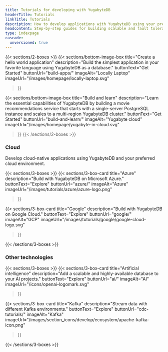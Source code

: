 ```yaml
---
title: Tutorials for developing with YugabyteDB
headerTitle: Tutorials
linkTitle: Tutorials
description: How to develop applications with YugabyteDB using your preferred environment, software and programming language.
headcontent: Step-by-step guides for building scalable and fault tolerant applications with YugabyteDB using your favorite programming language, services, and frameworks
type: indexpage
cascade:
  unversioned: true
---
```


{{< sections/2-boxes >}}
  {{< sections/bottom-image-box
    title="Create a hello world application"
    description="Build the simplest application in your favorite language using YugabyteDB as a database."
    buttonText="Get Started"
    buttonUrl="build-apps/"
    imageAlt="Locally Laptop" imageUrl="/images/homepage/locally-laptop.svg"
  >}}

  {{< sections/bottom-image-box
    title="Build and learn"
    description="Learn the essential capabilities of YugabyteDB by building a movie recommendations service that starts with a single-server PostgreSQL instance and scales to a multi-region YugabyteDB cluster."
    buttonText="Get Started"
    buttonUrl="build-and-learn/"
    imageAlt="Yugabyte cloud" imageUrl="/images/homepage/yugabyte-in-cloud.svg"
  >}}
{{< /sections/2-boxes >}}

### Cloud

Develop cloud-native applications using YugabyteDB and your preferred cloud environment.

{{< sections/3-boxes >}}
  {{< sections/3-box-card
    title="Azure"
    description="Build with YugabyteDB on Microsoft Azure."
    buttonText="Explore"
    buttonUrl="azure/"
    imageAlt="Azure"
    imageUrl="/images/tutorials/azure/azure-logo.png"
  >}}

  {{< sections/3-box-card
    title="Google"
    description="Build with YugabyteDB on Google Cloud."
    buttonText="Explore"
    buttonUrl="google/"
    imageAlt="GCP"
    imageUrl="/images/tutorials/google/google-cloud-logo.svg"
  >}}

{{< /sections/3-boxes >}}

### Other technologies

{{< sections/3-boxes >}}
  {{< sections/3-box-card
    title="Artificial intelligence"
    description="Add a scalable and highly-available database to your AI projects."
    buttonText="Explore"
    buttonUrl="ai/"
    imageAlt="AI"
    imageUrl="/icons/openai-logomark.svg"
  >}}

  {{< sections/3-box-card
    title="Kafka"
    description="Stream data with different Kafka environments."
    buttonText="Explore"
    buttonUrl="cdc-tutorials/"
    imageAlt="Kafka"
    imageUrl="/images/section_icons/develop/ecosystem/apache-kafka-icon.png"
  >}}

{{< /sections/3-boxes >}}

